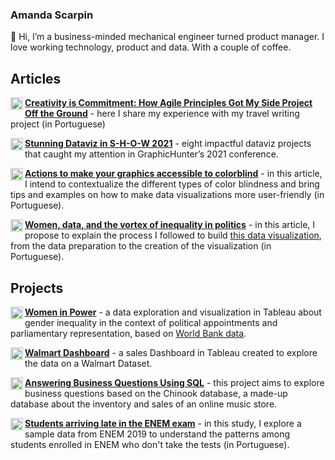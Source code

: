 ### Amanda Scarpin
👋 Hi, I’m a business-minded mechanical engineer turned product manager. I love working technology, product and data. With a couple of coffee.

## Articles

<a href="https://medium.com/@amandascarpin"><img align="left" alt="medium" width="20px"
src="https://miro.medium.com/max/1400/1*psYl0y9DUzZWtHzFJLIvTw.png"/>__[Creativity is Commitment: How Agile Principles Got My Side Project Off the Ground](https://medium.com/mulheres-de-produto/criatividade-%C3%A9-compromisso-como-os-princ%C3%ADpios-%C3%A1geis-tiraram-meu-projeto-paralelo-do-papel-c731053ff56c)__ - here I share my experience with my travel writing project (in Portuguese)

<a href="https://medium.com/@amandascarpin"><img align="left" alt="medium" width="20px" src="https://miro.medium.com/max/1400/1*psYl0y9DUzZWtHzFJLIvTw.png"/>__[Stunning Dataviz in S-H-O-W 2021](https://medium.com/nightingale/stunning-dataviz-in-s-h-o-w-2021-d075add0c36b)__ - eight impactful dataviz projects that caught my attention in GraphicHunter’s 2021 conference.

<a href="https://medium.com/@amandascarpin"><img align="left" alt="medium" width="20px" src="https://miro.medium.com/max/1400/1*psYl0y9DUzZWtHzFJLIvTw.png"/>__[Actions to make your graphics accessible to colorblind](https://medium.com/data-hackers/a%C3%A7%C3%B5es-simples-para-tornar-seus-gr%C3%A1ficos-acess%C3%ADveis-para-dalt%C3%B4nicos-85ec0eefff5b)__ - in this article, I intend to contextualize the different types of color blindness and bring tips and examples on how to make data visualizations more user-friendly (in Portuguese).

<a href="https://medium.com/@amandascarpin"><img align="left" alt="medium" width="20px" src="https://miro.medium.com/max/1400/1*psYl0y9DUzZWtHzFJLIvTw.png"/>__[Women, data, and the vortex of inequality in politics](https://medium.com/data-hackers/mulheres-dados-e-o-v%C3%B3rtice-da-desigualdade-na-pol%C3%ADtica-77532d987dba)__ - in this article, I propose to explain the process I followed to build [this data visualization](https://public.tableau.com/views/Women-in-power/Dashboard?:language=en&:retry=yes&:display_count=y&:origin=viz_share_link), from the data preparation to the creation of the visualization (in Portuguese).

## Projects

<a href="https://public.tableau.com/profile/amanda.scarpin#!/"><img align="left" alt="tableau" width="20px" src="https://cdn.worldvectorlogo.com/logos/tableau-software.svg"/>__[Women in Power](https://public.tableau.com/views/Women-in-power/Dashboard?:language=en&:retry=yes&:display_count=y&:origin=viz_share_link)__ - a data exploration and visualization in Tableau about gender inequality in the context of political appointments and parliamentary representation, based on [World Bank data](https://data.worldbank.org/indicator/SG.GEN.PARL.ZS).

<a href="https://public.tableau.com/profile/amanda.scarpin#!/"><img align="left" alt="tableau" width="20px" src="https://cdn.worldvectorlogo.com/logos/tableau-software.svg"/>__[Walmart Dashboard](https://public.tableau.com/views/WalmartDashboard_16046242102120/Dashboard?:language=en&:display_count=y&:origin=viz_share_link)__ - a sales Dashboard in Tableau created to explore the data on a Walmart Dataset.

<a href="https://github.com/amandascarpin/sql-projects/tree/main/answering-business-questions-with-sql"><img align="left" alt="sql" width="20px" src="https://www.royalcyber.com/blog/wp-content/uploads/2018/06/db-icon.png"/>__[Answering Business Questions Using SQL](https://github.com/amandascarpin/sql-projects/tree/main/answering-business-questions-with-sql)__ - this project aims to explore business questions based on the Chinook database, a made-up database about the inventory and sales of an online music store.

<a href="https://github.com/amandascarpin/python-projects/blob/main/Atrasados_do_Enem_Amanda_Scarpin.ipynb"><img align="left" alt="python" width="20px" src="https://cdn3.iconfinder.com/data/icons/logos-and-brands-adobe/512/267_Python-512.png"/>__[Students arriving late in the ENEM exam](https://github.com/amandascarpin/python-projects/blob/main/Atrasados_do_Enem_Amanda_Scarpin.ipynb)__ - in this study, I explore a sample data from ENEM 2019 to understand the patterns among students enrolled in ENEM who don't take the tests (in Portuguese).

<!---
amandascarpin/amandascarpin is a ✨ special ✨ repository because its `README.md` (this file) appears on your GitHub profile.
You can click the Preview link to take a look at your changes.
--->
